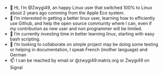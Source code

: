 - 👋 Hi, I’m @Zwygi49, an happy Linux user that switched 100% to Linux about 2 years ago comming from the Apple Eco system.
- 👀 I’m interested in getting a better linux user, learning how to efficiently use Github, and help the open source community where I can, even if my contribution as new user and non programmer will be limited.
- 🌱 I’m currently investing time in better learning linux, starting with easy bash scripting.
- 💞️ I’m looking to collaborate on simple project may be doing some testing or helping in documentation, I speak French (mother language) and German
- 📫 I can be reached by email or @zwygi49:matrix.org or Zwygi49 on Signal

<!---
Zwygi49/Zwygi49 is a ✨ special ✨ repository because its `README.md` (this file) appears on your GitHub profile.
You can click the Preview link to take a look at your changes.
--->
